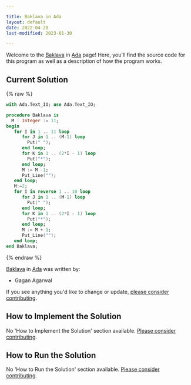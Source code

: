 ```yaml
---

title: Baklava in Ada
layout: default
date: 2022-04-28
last-modified: 2023-01-30

---
```


Welcome to the [Baklava](https://sampleprograms.io/projects/baklava) in [Ada](https://sampleprograms.io/languages/ada) page! Here, you'll find the source code for this program as well as a description of how the program works.

## Current Solution

{% raw %}

```ada
with Ada.Text_IO; use Ada.Text_IO;

procedure Baklava is
  M : Integer := 11;
begin
   for I in 1 .. 11 loop
      for J in 1 .. (M-1) loop
        Put(" ");
      end loop;
      for K in 1 .. (2*I - 1) loop
        Put("*");
      end loop;
      M := M -1;
      Put_Line("");
   end loop;
   M:=2;
   for I in reverse 1 .. 10 loop
      for J in 1 .. (M-1) loop
        Put(" ");
      end loop;
      for K in 1 .. (2*I - 1) loop
        Put("*");
      end loop;
      M := M + 1;
      Put_Line("");
   end loop;
end Baklava;
```

{% endraw %}

[Baklava](https://sampleprograms.io/projects/baklava) in [Ada](https://sampleprograms.io/languages/ada) was written by:

- Gagan Agarwal

If you see anything you'd like to change or update, [please consider contributing](https://github.com/TheRenegadeCoder/sample-programs).

## How to Implement the Solution

No 'How to Implement the Solution' section available. [Please consider contributing](https://github.com/TheRenegadeCoder/sample-programs-website).

## How to Run the Solution

No 'How to Run the Solution' section available. [Please consider contributing](https://github.com/TheRenegadeCoder/sample-programs-website).